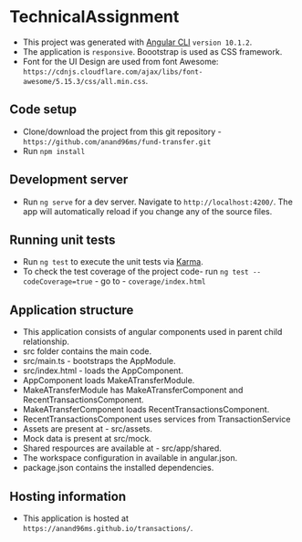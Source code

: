 # TechnicalAssignment

 - This project was generated with [Angular CLI](https://github.com/angular/angular-cli) `version 10.1.2`.
 - The application is `responsive`. Boootstrap is used as CSS framework.
 - Font for the UI Design are used from font Awesome: `https://cdnjs.cloudflare.com/ajax/libs/font-awesome/5.15.3/css/all.min.css`.

## Code setup

 - Clone/download the project from this git repository - `https://github.com/anand96ms/fund-transfer.git`
 - Run `npm install`

## Development server

 - Run `ng serve` for a dev server. Navigate to `http://localhost:4200/`. The app will automatically reload if you change any of the source files.

 ## Running unit tests

 - Run `ng test` to execute the unit tests via [Karma](https://karma-runner.github.io).
 - To check the test coverage of the project code- run `ng test --codeCoverage=true`  - go to - `coverage/index.html`

## Application structure
 - This application consists of angular components used in parent child relationship.
 - src folder contains the main code.
 - src/main.ts - bootstraps the AppModule.
 - src/index.html - loads the AppComponent.
 - AppComponent loads MakeATransferModule.
 - MakeATransferModule has MakeATransferComponent and RecentTransactionsComponent.
 - MakeATransferComponent loads RecentTransactionsComponent.
 - RecentTransactionsComponent uses services from TransactionService
 - Assets are present at - src/assets.
 - Mock data is present at src/mock.
 - Shared respources are available at - src/app/shared.
 - The workspace configuration in available in angular.json.
 - package.json contains the installed dependencies.

## Hosting information

 - This application is hosted at `https://anand96ms.github.io/transactions/`.
